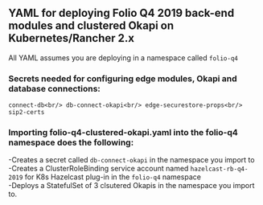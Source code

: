## YAML for deploying Folio Q4 2019 back-end modules and clustered Okapi on Kubernetes/Rancher 2.x

All YAML assumes you are deploying in a namespace called `folio-q4`

### Secrets needed for configuring edge modules, Okapi and database connections:

`connect-db<br/>
db-connect-okapi<br/>
edge-securestore-props<br/>
sip2-certs`

### Importing folio-q4-clustered-okapi.yaml into the folio-q4 namespace does the following:

-Creates a secret called `db-connect-okapi` in the namespace you import to<br/>
-Creates a ClusterRoleBinding service account named `hazelcast-rb-q4-2019` for K8s Hazelcast plug-in in the `folio-q4` namespace<br/>
-Deploys a StatefulSet of 3 clsutered Okapis in the namespace you import to.
